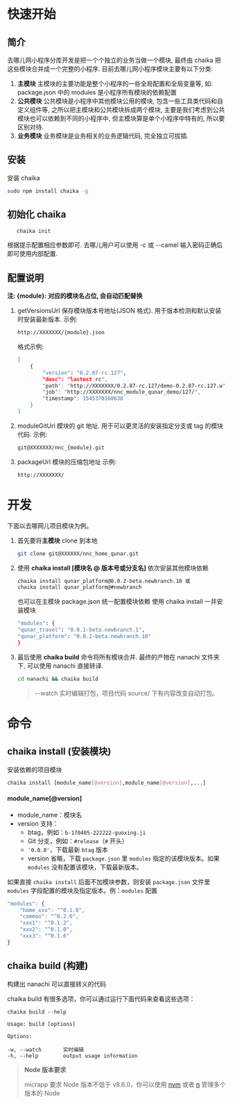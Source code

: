 # 快速开始

## 简介

去哪儿网小程序分库开发是把一个个独立的业务当做一个模块, 最终由 chaika 把这些模块合并成一个完整的小程序.
目前去哪儿网小程序模块主要有以下分类:

1. **主模块**
   主模块的主要功能是整个小程序的一些全局配置和全局变量等, 如: package.json 中的 modules 是小程序所有模块的依赖配置
2. **公共模块**
   公共模块是小程序中其他模块公用的模块, 包含一些工具类代码和自定义组件等, 之所以把主模块和公共模块拆成两个模块, 主要是我们考虑到公共模块也可以依赖到不同的小程序中, 但主模块算是单个小程序中特有的, 所以要区别对待.
3. **业务模块**
   业务模块是业务相关的业务逻辑代码, 完全独立可拔插.

## 安装

安装 chaika

```bash
sudo npm install chaika -g
```

## 初始化 chaika

```bash
   chaika init
```

根据提示配置相应参数即可. 去哪儿用户可以使用 -c 或 --camel 输入密码正确后即可使用内部配置.

## 配置说明

**注: {module}: 对应的模块名占位, 会自动匹配替换**

1.  getVersionsUrl 保存模块版本号地址(JSON 格式). 用于版本检测和默认安装时安装最新版本.
    示例:

    ```bash
    http://XXXXXXX/{module}.json
    ```

    格式示例:

    ```bash
    [
        {
            "version": "0.2.87-rc.127",
            "desc": "lastest rc",
            "path": "http://XXXXXXX/0.2.87-rc.127/demo-0.2.87-rc.127.w",
            "job": "http://XXXXXXX/nnc_module_qunar_demo/127/",
            "timestamp": 1545370160638
        }
    ]
    ```

2.  moduleGitUrl 模块的 git 地址. 用于可以更灵活的安装指定分支或 tag 的模块代码.
    示例:

    ```bash
    git@XXXXXXX/nnc_{module}.git
    ```

3.  packageUrl 模块的压缩包地址
    示例:

    ```bash
    http://XXXXXXX/
    ```

# 开发

下面以去哪网儿项目模块为例。

1. 首先要将**主模块** clone 到本地

    ```bash
    git clone git@XXXXXX/nnc_home_qunar.git
    ```

2. 使用 **chaika install [模块名 @ 版本号或分支名]** 依次安装其他模块依赖

    ```bash
    chaika install qunar_platform@0.0.2-beta.newbranch.10 或
    chaika install qunar_platform@#newbranch
    ```

    也可以在主模块 package.json 统一配置模块依赖
    使用 chaika install 一并安装模块

    ```bash
    "modules": {
    "qunar_travel": "0.0.1-beta.newbranch.1",
    "qunar_platform": "0.0.2-beta.newbranch.10"
    }
    ```

3. 最后使用 **chaika build** 命令将所有模块合并.
   最终的产物在 nanachi 文件夹下, 可以使用 nanachi 直接转译.

    ```bash
    cd nanachi && chaika build
    ```

    > --watch 实时编辑打包，项目代码 source/ 下有内容改变自动打包。

# 命令

## chaika install (安装模块)

安装依赖的项目模块

```bash
chaika install [module_name[@version],module_name[@version],...]
```

#### module_name[@version]

-   module_name：模块名
-   version 支持：
    -   btag，例如：`b-170405-222222-guoxing.ji`
    -   Git 分支，例如：`#release`（`#` 开头）
    -   `'0.0.0'`，下载最新 `btag` 版本
    -   version 省略，下载 `package.json` 里 `modules` 指定的该模块版本。如果 `modules` 没有配置该模块，下载最新版本。

如果直接 `chaika install` 后面不加模块参数，则安装 `package.json` 文件里 `modules` 字段配置的模块及指定版本。例：`modules` 配置

```js
"modules": {
    "home_xxx": "^0.1.8",
    "common": "^0.2.0",
    "xxx1": "^0.1.2",
    "xxx2": "^0.1.0",
    "xxx3": "^0.1.6"
}
```

## chaika build (构建)

构建出 nanachi 可以直接转义的代码

chaika build 有很多选项，你可以通过运行下面代码来查看这些选项：

```
chaika build --help
```

```
Usage: build [options]

Options:

-w, --watch       实时编辑
-h, --help        output usage information
```

> **Node 版本要求**
>
> micrapp 要求 Node 版本不低于 v8.6.0，你可以使用 [nvm](https://github.com/creationix/nvm) 或者 [n](https://github.com/tj/n) 管理多个版本的 Node
